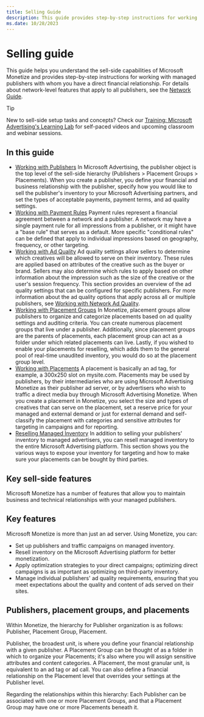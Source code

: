 ```yaml
---
title: Selling Guide
description: This guide provides step-by-step instructions for working with managed publishers with whom you have a direct financial relationship.
ms.date: 10/28/2023
---
```



# Selling guide

This guide helps you understand the sell-side capabilities of Microsoft Monetize and provides step-by-step instructions for working with managed publishers with whom you have a direct financial relationship. For details about network-level features that apply to all publishers, see the [Network Guide](network-guide.md).

> [!TIP]
> New to sell-side setup tasks and concepts? Check our [Training: Microsoft Advertising's Learning Lab](../training-resources/training-microsoft-advertising-learning-lab.md) for self-paced videos and upcoming classroom and webinar sessions.

## In this guide

- [Working with Publishers](working-with-publishers.md) In Microsoft Advertising, the publisher object is the top level of the sell-side hierarchy (Publishers \> Placement Groups \> Placements). When you create a publisher, you define your financial and business relationship with the publisher, specify how you would like to sell the publisher's inventory to your Microsoft Advertising partners, and set the types of acceptable payments, payment terms, and ad quality settings.
- [Working with Payment Rules](working-with-payment-rules.md) Payment rules represent a financial agreement between a network and a publisher. A network may have a single payment rule for all impressions from a publisher, or it might have a "base rule" that serves as a default. More specific "conditional rules" can be defined that apply to individual impressions based on geography, frequency, or other targeting.
- [Working with Ad Quality](working-with-publisher-ad-quality.md) Ad quality settings allow sellers to determine which creatives will be allowed to serve on their inventory. These rules are applied based on attributes of the creative such as the buyer or brand. Sellers may also determine which rules to apply based on other information about the impression such as the size of the creative or the user's session frequency. This section provides an overview of the ad quality settings that can be configured for specific publishers. For more information about the ad quality options that apply across all or multiple publishers, see [Working with Network Ad Quality](working-with-network-ad-quality.md).
- [Working with Placement Groups](working-with-placement-groups.md) In Monetize, placement groups allow publishers to organize and categorize placements based on ad quality settings and auditing criteria. You can create numerous placement groups that live under a publisher. Additionally, since placement groups are the parents of placements, each placement group can act as a folder under which related placements can live. Lastly, if you wished to enable your placements for reselling, which adds them to the general pool of real-time unaudited inventory, you would do so at the placement group level.
- [Working with Placements](working-with-placements.md) A placement is basically an ad tag, for example, a 300x250 slot on mysite.com. Placements may be used by publishers, by their intermediaries who are using Microsoft Advertising Monetize as their publisher ad server, or by advertisers who wish to traffic a direct media buy through Microsoft Advertising Monetize. When you create a placement in Monetize, you select the size and types of creatives that can serve on the placement, set a reserve price for your managed and external demand or just for external demand and self-classify the placement with categories and sensitive attributes for targeting in campaigns and for reporting.
- [Reselling Managed Inventory](reselling-managed-inventory.md) In addition to selling your publishers' inventory to managed advertisers, you can resell managed inventory to the entire Microsoft Advertising platform. This section shows you the various ways to expose your inventory for targeting and how to make sure your placements can be bought by third parties.

## Key sell-side features

Microsoft Monetize has a number of features that allow you to maintain business and technical relationships with your managed publishers.

## Key features

Microsoft Monetize is more than just an ad server. Using Monetize, you can:

- Set up publishers and traffic campaigns on managed inventory.
- Resell inventory on the Microsoft Advertising platform for better monetization.
- Apply optimization strategies to your direct campaigns; optimizing direct campaigns is as important as optimizing on third-party inventory.
- Manage individual publishers' ad quality requirements, ensuring that you meet expectations about the quality and content of ads served on their sites.

## Publishers, placement groups, and placements

Within Monetize, the hierarchy for Publisher organization is as follows: Publisher, Placement Group, Placement.

Publisher, the broadest unit, is where you define your financial relationship with a given publisher. A Placement Group can be thought of as a folder in which to organize your Placements; it's also where you will assign sensitive attributes and content categories. A Placement, the most granular unit, is equivalent to an ad tag or ad call. You can also define a financial relationship on the Placement level that overrides your settings at the Publisher level.

Regarding the relationships within this hierarchy: Each Publisher can be associated with one or more Placement Groups, and that a Placement Group may have one or more Placements beneath it.
